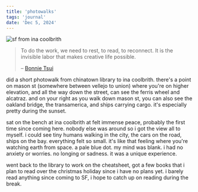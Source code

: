 ```yaml
---
title: 'photowalks'
tags: 'journal'
date: 'Dec 5, 2024'
---
```


![sf from ina coolbrith](/images/ina.jpg)

> To do the work, we need to rest, to read, to reconnect. It is the invisible labor that makes creative life possible.
>
> – [Bonnie Tsui](https://www.nytimes.com/2019/06/21/opinion/summer-lying-fallow.html)

did a short photowalk from chinatown library to ina coolbrith. there's a point on mason st (somewhere between vellejo to union) where you're on higher elevation, and all the way down the street, can see the ferris wheel and alcatraz. and on your right as you walk down mason st, you can also see the oakland bridge, the transamerica, and ships carrying cargo. it's especially pretty during the sunset.

sat on the bench at ina coolbrith at felt immense peace, probably the first time since coming here. nobody else was around so i got the view all to myself. i could see tiny humans walking in the city, the cars on the road, ships on the bay. everything felt so small. it's like that feeling where you're watching earth from space. a pale blue dot. my mind was blank. i had no anxiety or worries. no longing or sadness. it was a unique experience.

went back to the library to work on the cheatsheet, got a few books that i plan to read over the christmas holiday since i have no plans yet. i barely read anything since coming to SF, i hope to catch up on reading during the break.

